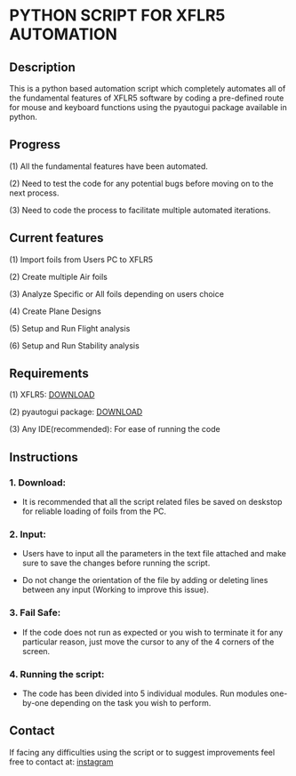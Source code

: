 # PYTHON SCRIPT FOR XFLR5 AUTOMATION

## Description

This is a python based automation script which completely automates all of the fundamental features of XFLR5 software by coding a pre-defined route for mouse and keyboard functions using the pyautogui package available in python.

## Progress

(1) All the fundamental features have been automated.

(2) Need to test the code for any potential bugs before moving on to the next process.

(3) Need to code the process to facilitate multiple automated iterations.

## Current features

(1) Import foils from Users PC to XFLR5

(2) Create multiple Air foils

(3) Analyze Specific or All foils depending on users choice

(4) Create Plane Designs

(5) Setup and Run Flight analysis

(6) Setup and Run Stability analysis

## Requirements

(1) XFLR5: [DOWNLOAD](http://www.xflr5.tech/xflr5.htm)

(2) pyautogui package: [DOWNLOAD](https://pypi.org/project/PyAutoGUI/)

(3) Any IDE(recommended): For ease of running the code 

## Instructions

  ### 1. Download:
  * It is recommended that all the script related files be saved on deskstop for reliable loading of foils from the PC.

  ### 2. Input:
  * Users have to input all the parameters in the text file attached and make sure to save the changes before running the script. 
  
  * Do not change the orientation of the file by adding or deleting lines between any input (Working to improve this issue).
  
  ### 3. Fail Safe:
  * If the code does not run as expected or you wish to terminate it for any particular reason, just move the cursor to any of the 4 corners of the screen.
  
  ### 4. Running the script:
  * The code has been divided into 5 individual modules. Run modules one-by-one depending on the task you wish to perform.
  
 ## Contact
 If facing any difficulties using the script or to suggest improvements feel free to contact at: [instagram](https://www.instagram.com/zxxshan)
  
  
